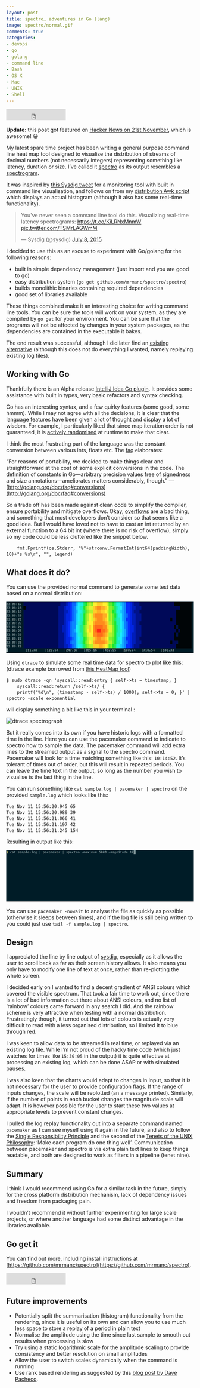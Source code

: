 ```yaml
---
layout: post
title: spectro… adventures in Go (lang)
image: spectro/normal.gif
comments: true
categories:
- devops
- go
- golang
- command line
- Bash
- OS X
- Mac
- UNIX
- Shell
---
```

<iframe src="https://ghbtns.com/github-btn.html?user=mrmanc&repo=spectro&type=star&count=true&size=large" frameborder="0" scrolling="0" width="160px" height="30px"></iframe>  

**Update:** this post got featured on [Hacker News on 21st November](https://news.ycombinator.com/item?id=10603203#up_10609119), which is awesome! 😀  

My latest spare time project has been writing a general purpose command line heat map tool designed to visualise the distribution of streams of decimal numbers (not necessarily integers) representing something like latency, duration or size. I’ve called it [spectro](https://github.com/mrmanc/spectro) as its output resembles a [spectrogram](https://en.wikipedia.org/wiki/Spectrogram).

It was inspired by [this Sysdig tweet](https://twitter.com/sysdig/status/618826906310324224) for a monitoring tool with built in command line visualisation, and follows on from my [distribution Awk script](https://github.com/mrmanc/log-ninja#distribution) which displays an actual histogram (although it also has some real-time functionality).

<blockquote class="twitter-tweet" lang="en"><p lang="en" dir="ltr">You&#39;ve never seen a command line tool do this. Visualizing real-time latency spectrograms: <a href="https://t.co/KiLRNxMnmW">https://t.co/KiLRNxMnmW</a> <a href="http://t.co/TSMrLAGWmM">pic.twitter.com/TSMrLAGWmM</a></p>&mdash; Sysdig (@sysdig) <a href="https://twitter.com/sysdig/status/618826906310324224">July 8, 2015</a></blockquote>
<script async src="//platform.twitter.com/widgets.js" charset="utf-8"></script>

I decided to use this as an excuse to experiment with Go/golang for the following reasons:

- built in simple dependency management (just import and you are good to go)
- easy distribution system (`go get github.com/mrmanc/spectro/spectro`)
- builds monolithic binaries containing required dependencies
- good set of libraries available

These things combined make it an interesting choice for writing command line tools. You can be sure the tools will work on your system, as they are compiled by `go get` for your environment. You can be sure that the programs will not be affected by changes in your system packages, as the dependencies are contained in the executable it bakes.

The end result was successful, although I did later find an [existing alternative](https://github.com/jclulow/terminal-heatmap) (although this does not do everything I wanted, namely replaying existing log files).

## Working with Go

Thankfully there is an Alpha release [IntelliJ Idea Go plugin](https://plugins.jetbrains.com/plugin/5047). It provides some assistance with built in types, very basic refactors and syntax checking.

Go has an interesting syntax, and a few quirky features (some good, some hmmm). While I may not agree with all the decisions, it is clear that the language features have been given a lot of thought and display a lot of wisdom. For example, I particularly liked that since map iteration order is not guaranteed, it is [actively randomised](https://blog.golang.org/go-maps-in-action#TOC_7.) at runtime to make that clear.

I think the most frustrating part of the language was the constant conversion between various ints, floats etc. The [faq](http://golang.org/doc/faq#conversions) elaborates:

“For reasons of portability, we decided to make things clear and straightforward at the cost of some explicit conversions in the code. The definition of constants in Go—arbitrary precision values free of signedness and size annotations—ameliorates matters considerably, though.” — [http://golang.org/doc/faq#conversions](http://golang.org/doc/faq#conversions)

So a trade off has been made against clean code to simplify the compiler, ensure portability and mitigate overflows. Okay, [overflows](https://en.wikipedia.org/wiki/Cluster_(spacecraft)) are a bad thing, and something that most developers don’t consider so that seems like a good idea. But I would have loved not to have to cast an int returned by an external function to a 64 bit int (where there is no risk of overflow), simply so my code could be less cluttered like the snippet below.

```
	fmt.Fprintf(os.Stderr, "%"+strconv.FormatInt(int64(paddingWidth), 10)+"s %s\r", "", legend)
```

## What does it do?

You can use the provided normal command to generate some test data based on a normal distribution:

<img alt="normal distribution spectrograph" src="images/spectro/normal.gif">

Using `dtrace` to simulate some real time data for spectro to plot like this: (dtrace example borrowed from [this HeatMap tool](https://github.com/brendangregg/HeatMap))

```
$ sudo dtrace -qn 'syscall::read:entry { self->ts = timestamp; }
    syscall::read:return /self->ts/ {
    printf("%d\n", (timestamp - self->ts) / 1000); self->ts = 0; }' | spectro -scale exponential
```

will display something a bit like this in your terminal :

![dtrace spectrograph](http://markcrossfield.co.uk/images/spectro/dtrace.gif)

But it really comes into its own if you have historic logs with a formatted time in the line. Here you can use the pacemaker command to indicate to spectro how to sample the data. The pacemaker command will add extra lines to the streamed output as a signal to the spectro command. Pacemaker will look for a time matching something like this: `10:14:52`. It’s tolerant of times out of order, but this will result in repeated periods. You can leave the time text in the output, so long as the number you wish to visualise is the last thing in the line.

You can run something like `cat sample.log | pacemaker | spectro` on the provided `sample.log` which looks like this:

```
Tue Nov 11 15:56:20.945 65
Tue Nov 11 15:56:20.989 39
Tue Nov 11 15:56:21.066 41
Tue Nov 11 15:56:21.197 42
Tue Nov 11 15:56:21.245 154
```

Resulting in output like this:

<img alt="normal distribution spectrograph" src="images/spectro/sample.gif">

You can use `pacemaker -nowait` to analyse the file as quickly as possible (otherwise it sleeps between times), and if the log file is still being written to you could just use `tail -f sample.log | spectro`.

## Design

I appreciated the line by line output of [sysdig](https://sysdig.com/aws-storage-latency-sysdig-spectrogram/), especially as it allows the user to scroll back as far as their screen history allows. It also means you only have to modify one line of text at once, rather than re-plotting the whole screen.

I decided early on I wanted to find a decent gradient of ANSI colours which covered the visible spectrum. That took a fair time to work out, since there is a lot of bad information out there about ANSI colours, and no list of ‘rainbow’ colours came forward in any search I did. And the rainbow scheme is very attractive when testing with a normal distribution. Frustratingly though, it turned out that lots of colours is actually very difficult to read with a less organised distribution, so I limited it to blue through red.

I was keen to allow data to be streamed in real time, or replayed via an existing log file. While I’m not proud of the hacky time code (which just watches for times like `15:30:05` in the output) it is quite effective at processing an existing log, which can be done ASAP or with simulated pauses.

I was also keen that the charts would adapt to changes in input, so that it is not necessary for the user to provide configuration flags. If the range of inputs changes, the scale will be replotted (an a message printed). Similarly, if the number of points in each bucket changes the magnitude scale will adapt. It is however possible for the user to start these two values at appropriate levels to prevent constant changes.

I pulled the log replay functionality out into a separate command named `pacemaker` as I can see myself using it again in the future, and also to follow the [Single Responsibility Principle](https://en.wikipedia.org/wiki/Single_responsibility_principle) and the second of the [Tenets of the UNIX Philosophy](http://www.ru.j-npcs.org/usoft/WWW/LJ/Articles/unixtenets.html): ‘Make each program do one thing well’. Communication between pacemaker and spectro is via extra plain text lines to keep things readable, and both are designed to work as filters in a pipeline (tenet nine).

## Summary

I think I would recommend using Go for a similar task in the future, simply for the cross platform distribution mechanism, lack of dependency issues and freedom from packaging pain.

I wouldn’t recommend it without further experimenting for large scale projects, or where another language had some distinct advantage in the libraries available.

## Go get it

You can find out more, including install instructions at [https://github.com/mrmanc/spectro](https://github.com/mrmanc/spectro).

<iframe src="https://ghbtns.com/github-btn.html?user=mrmanc&repo=spectro&type=star&count=true&size=large" frameborder="0" scrolling="0" width="160px" height="30px"></iframe>

## Future improvements

* Potentially split the summarisation (histogram) functionality from the rendering, since it is useful on its own and can allow you to use much less space to store a replay of a period in plain text
* Normalise the amplitude using the time since last sample to smooth out results when processing is slow
* Try using a static logarithmic scale for the amplitude scaling to provide consistency and better resolution on small amplitudes
* Allow the user to switch scales dynamically when the command is running
* Use rank based rendering as suggested by this [blog post by Dave Pacheco](http://dtrace.org/blogs/dap/2011/06/20/heatmap-coloring/).
